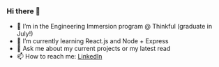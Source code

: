 ### Hi there 👋


- 🔭 I’m in the Engineering Immersion program @ Thinkful (graduate in July!)
- 📖 I’m currently learning React.js and Node + Express
- 💬 Ask me about my current projects or my latest read
- 📫 How to reach me: [LinkedIn](https://www.linkedin.com/in/kyrapalmer/) 

